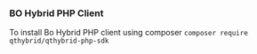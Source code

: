 ### BO Hybrid PHP Client

To install Bo Hybrid PHP client using composer `composer require qthybrid/qthybrid-php-sdk`


